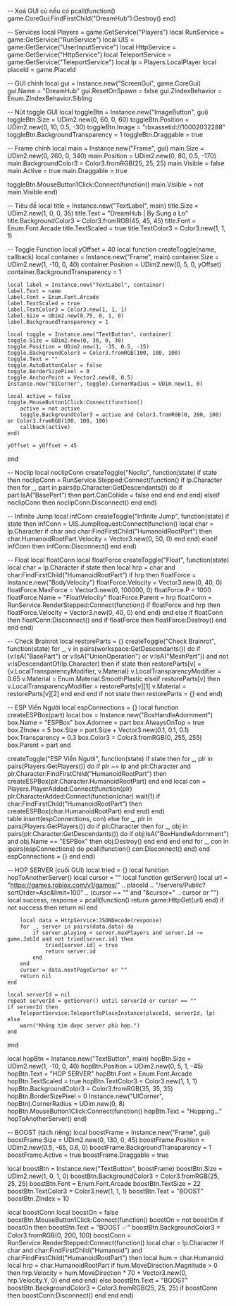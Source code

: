 -- Xoá GUI cũ nếu có
pcall(function() game.CoreGui:FindFirstChild("DreamHub"):Destroy() end)

-- Services
local Players = game:GetService("Players")
local RunService = game:GetService("RunService")
local UIS = game:GetService("UserInputService")
local HttpService = game:GetService("HttpService")
local TeleportService = game:GetService("TeleportService")
local lp = Players.LocalPlayer
local placeId = game.PlaceId

-- GUI chính
local gui = Instance.new("ScreenGui", game.CoreGui)
gui.Name = "DreamHub"
gui.ResetOnSpawn = false
gui.ZIndexBehavior = Enum.ZIndexBehavior.Sibling

-- Nút toggle GUI
local toggleBtn = Instance.new("ImageButton", gui)
toggleBtn.Size = UDim2.new(0, 60, 0, 60)
toggleBtn.Position = UDim2.new(0, 10, 0.5, -30)
toggleBtn.Image = "rbxassetid://10002032288"
toggleBtn.BackgroundTransparency = 1
toggleBtn.Draggable = true

-- Frame chính
local main = Instance.new("Frame", gui)
main.Size = UDim2.new(0, 260, 0, 340)
main.Position = UDim2.new(0, 80, 0.5, -170)
main.BackgroundColor3 = Color3.fromRGB(25, 25, 25)
main.Visible = false
main.Active = true
main.Draggable = true

toggleBtn.MouseButton1Click:Connect(function()
	main.Visible = not main.Visible
end)

-- Tiêu đề
local title = Instance.new("TextLabel", main)
title.Size = UDim2.new(1, 0, 0, 35)
title.Text = "DreamHub | By Sung a Lo"
title.BackgroundColor3 = Color3.fromRGB(45, 45, 45)
title.Font = Enum.Font.Arcade
title.TextScaled = true
title.TextColor3 = Color3.new(1, 1, 1)

-- Toggle Function
local yOffset = 40
local function createToggle(name, callback)
	local container = Instance.new("Frame", main)
	container.Size = UDim2.new(1, -10, 0, 40)
	container.Position = UDim2.new(0, 5, 0, yOffset)
	container.BackgroundTransparency = 1

	local label = Instance.new("TextLabel", container)
	label.Text = name
	label.Font = Enum.Font.Arcade
	label.TextScaled = true
	label.TextColor3 = Color3.new(1, 1, 1)
	label.Size = UDim2.new(0.75, 0, 1, 0)
	label.BackgroundTransparency = 1

	local toggle = Instance.new("TextButton", container)
	toggle.Size = UDim2.new(0, 30, 0, 30)
	toggle.Position = UDim2.new(1, -35, 0.5, -15)
	toggle.BackgroundColor3 = Color3.fromRGB(100, 100, 100)
	toggle.Text = ""
	toggle.AutoButtonColor = false
	toggle.BorderSizePixel = 0
	toggle.AnchorPoint = Vector2.new(0, 0.5)
	Instance.new("UICorner", toggle).CornerRadius = UDim.new(1, 0)

	local active = false
	toggle.MouseButton1Click:Connect(function()
		active = not active
		toggle.BackgroundColor3 = active and Color3.fromRGB(0, 200, 100) or Color3.fromRGB(100, 100, 100)
		callback(active)
	end)

	yOffset = yOffset + 45
end

-- Noclip
local noclipConn
createToggle("Noclip", function(state)
	if state then
		noclipConn = RunService.Stepped:Connect(function()
			if lp.Character then
				for _, part in pairs(lp.Character:GetDescendants()) do
					if part:IsA("BasePart") then
						part.CanCollide = false
					end
				end
			end
		end)
	elseif noclipConn then
		noclipConn:Disconnect()
	end
end)

-- Infinite Jump
local infConn
createToggle("Infinite Jump", function(state)
	if state then
		infConn = UIS.JumpRequest:Connect(function()
			local char = lp.Character
			if char and char:FindFirstChild("HumanoidRootPart") then
				char.HumanoidRootPart.Velocity = Vector3.new(0, 50, 0)
			end
		end)
	elseif infConn then
		infConn:Disconnect()
	end
end)

-- Float
local floatConn
local floatForce
createToggle("Float", function(state)
	local char = lp.Character
	if state then
		local hrp = char and char:FindFirstChild("HumanoidRootPart")
		if hrp then
			floatForce = Instance.new("BodyVelocity")
			floatForce.Velocity = Vector3.new(0, 40, 0)
			floatForce.MaxForce = Vector3.new(0, 100000, 0)
			floatForce.P = 1000
			floatForce.Name = "FloatVelocity"
			floatForce.Parent = hrp
			floatConn = RunService.RenderStepped:Connect(function()
				if floatForce and hrp then
					floatForce.Velocity = Vector3.new(0, 40, 0)
				end
			end)
		end
	else
		if floatConn then floatConn:Disconnect() end
		if floatForce then floatForce:Destroy() end
	end
end)

-- Check Brainrot
local restoreParts = {}
createToggle("Check Brainrot", function(state)
	for _, v in pairs(workspace:GetDescendants()) do
		if (v:IsA("BasePart") or v:IsA("UnionOperation") or v:IsA("MeshPart")) and not v:IsDescendantOf(lp.Character) then
			if state then
				restoreParts[v] = {v.LocalTransparencyModifier, v.Material}
				v.LocalTransparencyModifier = 0.65
				v.Material = Enum.Material.SmoothPlastic
			elseif restoreParts[v] then
				v.LocalTransparencyModifier = restoreParts[v][1]
				v.Material = restoreParts[v][2]
			end
		end
	end
	if not state then restoreParts = {} end
end)

-- ESP Viền Người
local espConnections = {}
local function createESPBox(part)
	local box = Instance.new("BoxHandleAdornment")
	box.Name = "ESPBox"
	box.Adornee = part
	box.AlwaysOnTop = true
	box.ZIndex = 5
	box.Size = part.Size + Vector3.new(0.1, 0.1, 0.1)
	box.Transparency = 0.3
	box.Color3 = Color3.fromRGB(0, 255, 255)
	box.Parent = part
end

createToggle("ESP Viền Người", function(state)
	if state then
		for _, plr in pairs(Players:GetPlayers()) do
			if plr ~= lp and plr.Character and plr.Character:FindFirstChild("HumanoidRootPart") then
				createESPBox(plr.Character.HumanoidRootPart)
			end
		end
		local con = Players.PlayerAdded:Connect(function(plr)
			plr.CharacterAdded:Connect(function(char)
				wait(1)
				if char:FindFirstChild("HumanoidRootPart") then
					createESPBox(char.HumanoidRootPart)
				end
			end)
		end)
		table.insert(espConnections, con)
	else
		for _, plr in pairs(Players:GetPlayers()) do
			if plr.Character then
				for _, obj in pairs(plr.Character:GetDescendants()) do
					if obj:IsA("BoxHandleAdornment") and obj.Name == "ESPBox" then
						obj:Destroy()
					end
				end
			end
		end
		for _, con in ipairs(espConnections) do
			pcall(function() con:Disconnect() end)
		end
		espConnections = {}
	end
end)

-- HOP SERVER (cuối GUI)
local tried = {}
local function hopToAnotherServer()
	local cursor = ""
	local function getServer()
		local url = "https://games.roblox.com/v1/games/" .. placeId .. "/servers/Public?sortOrder=Asc&limit=100" .. (cursor ~= "" and "&cursor=" .. cursor or "")
		local success, response = pcall(function()
			return game:HttpGet(url)
		end)
		if not success then return nil end

		local data = HttpService:JSONDecode(response)
		for _, server in pairs(data.data) do
			if server.playing < server.maxPlayers and server.id ~= game.JobId and not tried[server.id] then
				tried[server.id] = true
				return server.id
			end
		end
		cursor = data.nextPageCursor or ""
		return nil
	end

	local serverId = nil
	repeat serverId = getServer() until serverId or cursor == ""
	if serverId then
		TeleportService:TeleportToPlaceInstance(placeId, serverId, lp)
	else
		warn("Không tìm được server phù hợp.")
	end
end

local hopBtn = Instance.new("TextButton", main)
hopBtn.Size = UDim2.new(1, -10, 0, 40)
hopBtn.Position = UDim2.new(0, 5, 1, -45)
hopBtn.Text = "HOP SERVER"
hopBtn.Font = Enum.Font.Arcade
hopBtn.TextScaled = true
hopBtn.TextColor3 = Color3.new(1, 1, 1)
hopBtn.BackgroundColor3 = Color3.fromRGB(35, 35, 35)
hopBtn.BorderSizePixel = 0
Instance.new("UICorner", hopBtn).CornerRadius = UDim.new(0, 8)
hopBtn.MouseButton1Click:Connect(function()
	hopBtn.Text = "Hopping..."
	hopToAnotherServer()
end)

-- BOOST (tách riêng)
local boostFrame = Instance.new("Frame", gui)
boostFrame.Size = UDim2.new(0, 130, 0, 45)
boostFrame.Position = UDim2.new(0.5, -65, 0.6, 0)
boostFrame.BackgroundTransparency = 1
boostFrame.Active = true
boostFrame.Draggable = true

local boostBtn = Instance.new("TextButton", boostFrame)
boostBtn.Size = UDim2.new(1, 0, 1, 0)
boostBtn.BackgroundColor3 = Color3.fromRGB(25, 25, 25)
boostBtn.Font = Enum.Font.Arcade
boostBtn.TextSize = 22
boostBtn.TextColor3 = Color3.new(1, 1, 1)
boostBtn.Text = "BOOST"
boostBtn.ZIndex = 10

local boostConn
local boostOn = false
boostBtn.MouseButton1Click:Connect(function()
	boostOn = not boostOn
	if boostOn then
		boostBtn.Text = "BOOST ✅"
		boostBtn.BackgroundColor3 = Color3.fromRGB(0, 200, 100)
		boostConn = RunService.RenderStepped:Connect(function()
			local char = lp.Character
			if char and char:FindFirstChild("Humanoid") and char:FindFirstChild("HumanoidRootPart") then
				local hum = char.Humanoid
				local hrp = char.HumanoidRootPart
				if hum.MoveDirection.Magnitude > 0 then
					hrp.Velocity = hum.MoveDirection * 70 + Vector3.new(0, hrp.Velocity.Y, 0)
				end
			end
		end)
	else
		boostBtn.Text = "BOOST"
		boostBtn.BackgroundColor3 = Color3.fromRGB(25, 25, 25)
		if boostConn then boostConn:Disconnect() end
	end
end)

